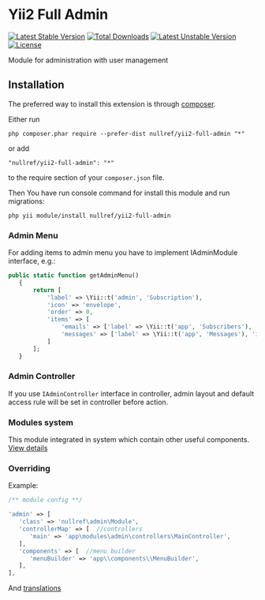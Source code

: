 Yii2 Full Admin
===============
[![Latest Stable Version](https://poser.pugx.org/nullref/yii2-full-admin/v/stable)](https://packagist.org/packages/nullref/yii2-full-admin) [![Total Downloads](https://poser.pugx.org/nullref/yii2-full-admin/downloads)](https://packagist.org/packages/nullref/yii2-full-admin) [![Latest Unstable Version](https://poser.pugx.org/nullref/yii2-full-admin/v/unstable)](https://packagist.org/packages/nullref/yii2-full-admin) [![License](https://poser.pugx.org/nullref/yii2-full-admin/license)](https://packagist.org/packages/nullref/yii2-full-admin)

Module for administration with user management

Installation
------------

The preferred way to install this extension is through [composer](http://getcomposer.org/download/).

Either run

```
php composer.phar require --prefer-dist nullref/yii2-full-admin "*"
```

or add

```
"nullref/yii2-full-admin": "*"
```

to the require section of your `composer.json` file.

Then You have run console command for install this module and run migrations:

```
php yii module/install nullref/yii2-full-admin
```

### Admin Menu

For adding items to admin menu you have to implement IAdminModule interface, e.g.:

```php
public static function getAdminMenu()
   {
       return [
           'label' => \Yii::t('admin', 'Subscription'),
           'icon' => 'envelope',
           'order' => 0,
           'items' => [
               'emails' => ['label' => \Yii::t('app', 'Subscribers'), 'icon' => 'envelope-o', 'url' => ['/subscription/email/index']],
               'messages' => ['label' => \Yii::t('app', 'Messages'), 'icon' => 'envelope-o', 'url' => ['/subscription/message/index']],
           ]
       ];
   }
```

### Admin Controller

If you use `IAdminController` interface in controller, admin layout and default access rule will be set in controller before action.

### Modules system 

This module integrated in system which contain other useful components. [View details](https://github.com/NullRefExcep/yii2-core)

### Overriding

Example:

```php
/** module config **/

'admin' => [
   'class' => 'nullref\admin\Module',
   'controllerMap' => [  //controllers
      'main' => 'app\modules\admin\controllers\MainController',
   ],
   'components' => [  //menu builder
      'menuBuilder' => 'app\\components\\MenuBuilder',
   ],
],
```

And [translations](https://github.com/NullRefExcep/yii2-core#translation-overriding)

